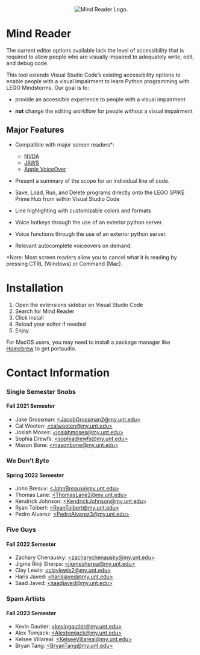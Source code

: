 <!-- header with logo -->
<p align="center">
<img alt="Mind Reader Logo" src="media/logo.png"></img>.
</p>

<h1>Mind Reader</h1>

<!-- overview description -->

The current editor options available lack the level of accessibility that is
required to allow people who are visually impaired to adequately write, edit,
and debug code.

This tool extends Visual Studio Code’s existing
accessibility options to enable people with a visual impairment to learn
Python programming with LEGO Mindstorms. Our goal is to:

-   provide an accessible experience to people with a visual impairment

-   **not** change the editing workflow for people without a visual impairment

## Major Features

-   Compatible with major screen readers*:

    -   [NVDA](https://www.nvaccess.org/)
    -   [JAWS](https://www.freedomscientific.com/products/software/jaws/)
    -   [Apple VoiceOver](https://support.apple.com/guide/voiceover-guide/welcome/web/)

-   Present a summary of the scope for an individual line of code.

-   Save, Load, Run, and Delete programs directly onto the LEGO SPIKE Prime Hub from within Visual Studio Code

-   Line highlighting with customizable colors and formats

-   Voice hotkeys through the use of an exterior python server.

-   Voice functions through the use of an exterior python server.

-   Relevant autocomplete voiceovers on demand.

*Note: Most screen readers allow you to cancel what it is reading by pressing CTRL (Windows) or Command (Mac).

# Installation
1. Open the extensions sidebar on Visual Studio Code
2. Search for Mind Reader
3. Click Install
4. Reload your editor if needed
5. Enjoy

For MacOS users, you may need to install a package manager like [Homebrew](https://brew.sh/) to get portaudio.

# Contact Information

### Single Semester Snobs

#### Fall 2021 Semester

-   Jake Grossman: [\<JacobGrossman2@my.unt.edu\>](mailto:JacobGrossman2@my.unt.edu)
-   Cal Wooten: [\<calwooten@my.unt.edu\>](mailto:calwooten@my.unt.edu)
-   Josiah Moses: [\<josiahmoses@my.unt.edu\>](mailto:josiahmoses@my.unt.edu)
-   Sophia Drewfs: [\<sophiadrewfs@my.unt.edu\>](mailto:sophiadrewfs@my.unt.edu)
-   Mason Bone: [\<masonbone@my.unt.edu\>](mailto:masonbone@my.unt.edu)

### We Don't Byte

#### Spring 2022 Semester

-   John Breaux: [\<JohnBreaux@my.unt.edu\>](mailto:JohnBreaux@my.unt.edu)
-   Thomas Lane: [\<ThomasLane2@my.unt.edu\>](mailto:ThomasLane2@my.unt.edu)
-   Kendrick Johnson: [\<KendrickJohnson@my.unt.edu\>](mailto:KendrickJohnson@my.unt.edu)
-   Ryan Tolbert: [\<RyanTolbert@my.unt.edu\>](mailto:RyanTolbert@my.unt.edu)
-   Pedro Alvarez: [\<PedroAlvarez3@my.unt.edu\>](mailto:PedroAlvarez3@my.unt.edu)

### Five Guys

#### Fall 2022 Semester

-   Zachary Chenausky: [\<zacharychenausky@my.unt.edu\>](mailto:zacharychenausky@my.unt.edu)
-   Jigme Rinji Sherpa: [\<jigmesherpa@my.unt.edu\>](mailto:jigmesherpa@my.unt.edu)
-   Clay Lewis: [\<claylewis2@my.unt.edu\>](mailto:ClayLewis2@my.unt.edu)
-   Haris Javed: [\<harisjaved@my.unt.edu\>](mailto:harisjaved@my.unt.edu)
-   Saad Javed: [\<saadjaved@my.unt.edu\>](mailto:saadjaved@my.unt.edu)

### Spam Artists

#### Fall 2023 Semester

-   Kevin Gautier: [\<kevingautier@my.unt.edu\>](mailto:kevingautier@my.unt.edu)
-   Alex Tomjack: [\<Alextomjack@my.unt.edu\>](mailto:alextomjack@my.unt.edu)
-   Kelsee Villareal: [\<KelseeVillareal@my.unt.edu\>](mailto:kelseevillareal@my.unt.edu)
-   Bryan Tang: [\<BryanTang@my.unt.edu\>](mailto:bryantang@my.unt.edu)
